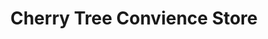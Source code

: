---
title: "Cherry Tree Convience Store"
url: /blackpool/cherry-tree-convience-store/
shop: convenience
---